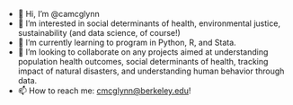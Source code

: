 - 👋 Hi, I’m @camcglynn
- 👀 I’m interested in social determinants of health, environmental justice, sustainability (and data science, of course!)
- 🌱 I’m currently learning to program in Python, R, and Stata.
- 💞️ I’m looking to collaborate on any projects aimed at understanding population health outcomes, social determinants of health, tracking impact of natural disasters, and understanding human behavior through data.
- 📫 How to reach me: cmcglynn@berkeley.edu!

<!---
camcglynn/camcglynn is a ✨ special ✨ repository because its `README.md` (this file) appears on your GitHub profile.
You can click the Preview link to take a look at your changes.
--->
